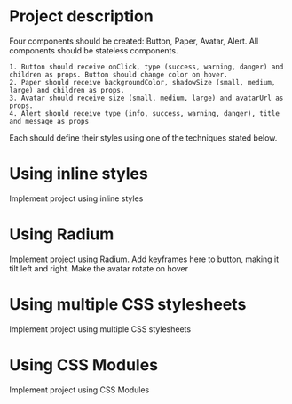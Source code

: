 # Project description
Four components should be created: Button, Paper, Avatar, Alert. All components should be stateless components.

    1. Button should receive onClick, type (success, warning, danger) and children as props. Button should change color on hover.
    2. Paper should receive backgroundColor, shadowSize (small, medium, large) and children as props.
    3. Avatar should receive size (small, medium, large) and avatarUrl as props.
    4. Alert should receive type (info, success, warning, danger), title and message as props

Each should define their styles using one of the techniques stated below.

# Using inline styles
Implement project using inline styles

# Using Radium
Implement project using Radium. Add keyframes here to button, making it tilt left and right. Make the avatar rotate on hover

# Using multiple CSS stylesheets
Implement project using multiple CSS stylesheets

# Using CSS Modules
Implement project using CSS Modules

